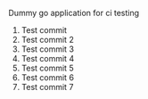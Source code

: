 Dummy go application for ci testing

1. Test commit
2. Test commit 2
3. Test commit 3
4. Test commit 4
5. Test commit 5
6. Test commit 6
7. Test commit 7
